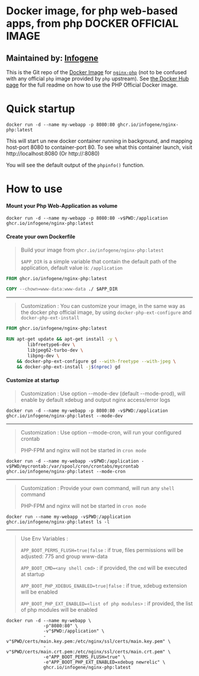 # Docker image, for php web-based apps, from php DOCKER OFFICIAL IMAGE

## Maintained by: [Infogene](https://infogene.fr)

This is the Git repo of the [Docker Image](https://github.com/infogene/docker-nginx-php) for [`nginx-php`](https://github.com/infogene/docker-nginx-php/pkgs/container/nginx-php) (not to be confused with any official `php` image provided by `php` upstream). See [the Docker Hub page](https://hub.docker.com/_/php/) for the full readme on how to use the PHP Official Docker image.

# Quick startup

```shell
docker run -d --name my-webapp -p 8080:80 ghcr.io/infogene/nginx-php:latest
```

This will start un new docker container running in background, and mapping host-port 8080 to container-port 80.
To see what this container launch, visit http://localhost:8080 (Or http://<your-host-docker>:8080)

You will see the default output of the `phpinfo()` function. 

# How to use

#### Mount your Php Web-Application as volume
```shell
docker run -d --name my-webapp -p 8080:80 -v$PWD:/application ghcr.io/infogene/nginx-php:latest
```

#### Create your own Dockerfile

> Build your image from `ghcr.io/infogene/nginx-php:latest`
> 
> `$APP_DIR` is a simple variable that contain the default path of the application, default value is: `/application`
```dockerfile
FROM ghcr.io/infogene/nginx-php:latest

COPY --chown=www-data:www-data ./ $APP_DIR
```

---

> Customization : You can customize your image, in the same way as the docker php official image, by using `docker-php-ext-configure` and `docker-php-ext-install`
```dockerfile
FROM ghcr.io/infogene/nginx-php:latest

RUN apt-get update && apt-get install -y \
		libfreetype6-dev \
		libjpeg62-turbo-dev \
		libpng-dev \
	&& docker-php-ext-configure gd --with-freetype --with-jpeg \
	&& docker-php-ext-install -j$(nproc) gd
```

#### Customize at startup

> Customization : Use option --mode-dev (default --mode-prod), will enable by default xdebug and output nginx access/error logs
```shell
docker run -d --name my-webapp -p 8080:80 -v$PWD:/application ghcr.io/infogene/nginx-php:latest --mode-dev
```
---
> Customization : Use option --mode-cron, will run your configured crontab
> 
> PHP-FPM and nginx will not be started in `cron mode`
```shell
docker run -d --name my-webapp -v$PWD:/application -v$PWD/mycrontab:/var/spool/cron/crontabs/mycrontab ghcr.io/infogene/nginx-php:latest --mode-cron
```
---
> Customization : Provide your own command, will run any `shell` command
>
> PHP-FPM and nginx will not be started in `cron mode`
```shell
docker run --name my-webapp -v$PWD:/application ghcr.io/infogene/nginx-php:latest ls -l
```

---
> Use Env Variables : 
>
> `APP_BOOT_PERMS_FLUSH=true|false` : if true, files permissions will be adjusted: 775 and group www-data  
> 
> `APP_BOOT_CMD=<any shell cmd>` : if provided, the `cmd` will be executed at startup
>
> `APP_BOOT_PHP_XDEBUG_ENABLED=true|false` : if true, xdebug extension will be enabled
>
> `APP_BOOT_PHP_EXT_ENABLED=<list of php modules>` : if provided, the list of php modules will be enabled

```shell
docker run -d --name my-webapp \
              -p"8080:80" \
              -v"$PWD:/application" \
              -v"$PWD/certs/main.key.pem:/etc/nginx/ssl/certs/main.key.pem" \
              -v"$PWD/certs/main.crt.pem:/etc/nginx/ssl/certs/main.crt.pem" \
              -e"APP_BOOT_PERMS_FLUSH=true" \
              -e"APP_BOOT_PHP_EXT_ENABLED=xdebug newrelic" \
              ghcr.io/infogene/nginx-php:latest
```
